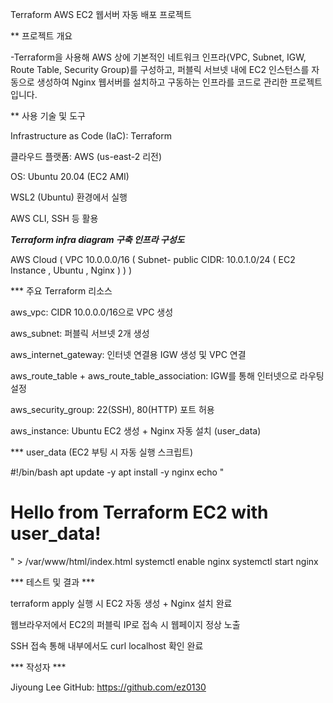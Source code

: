 Terraform AWS EC2 웹서버 자동 배포 프로젝트

** 프로젝트 개요

   -Terraform을 사용해 AWS 상에 기본적인 네트워크 인프라(VPC, Subnet, IGW, Route Table, Security Group)를 구성하고, 퍼블릭 서브넷 내에 EC2 인스턴스를 자동으로 생성하여 Nginx 웹서버를 설치하고 구동하는 인프라를 코드로 관리한 프로젝트입니다.

** 사용 기술 및 도구

Infrastructure as Code (IaC): Terraform

클라우드 플랫폼: AWS (us-east-2 리전)

OS: Ubuntu 20.04 (EC2 AMI)

WSL2 (Ubuntu) 환경에서 실행

AWS CLI, SSH 등 활용

***Terraform infra diagram 구축 인프라 구성도***

AWS Cloud (   VPC 10.0.0.0/16    (   Subnet- public CIDR: 10.0.1.0/24    (   EC2 Instance , Ubuntu , Nginx    )    )     ) 

*** 주요 Terraform 리소스

aws_vpc: CIDR 10.0.0.0/16으로 VPC 생성

aws_subnet: 퍼블릭 서브넷 2개 생성

aws_internet_gateway: 인터넷 연결용 IGW 생성 및 VPC 연결

aws_route_table + aws_route_table_association: IGW를 통해 인터넷으로 라우팅 설정

aws_security_group: 22(SSH), 80(HTTP) 포트 허용

aws_instance: Ubuntu EC2 생성 + Nginx 자동 설치 (user_data)

*** user_data (EC2 부팅 시 자동 실행 스크립트)

#!/bin/bash
apt update -y
apt install -y nginx
echo "<h1>Hello from Terraform EC2 with user_data!</h1>" > /var/www/html/index.html
systemctl enable nginx
systemctl start nginx

*** 테스트 및 결과 ***

terraform apply 실행 시 EC2 자동 생성 + Nginx 설치 완료

웹브라우저에서 EC2의 퍼블릭 IP로 접속 시 웹페이지 정상 노출

SSH 접속 통해 내부에서도 curl localhost 확인 완료

*** 작성자 ***

Jiyoung Lee
GitHub: https://github.com/ez0130

